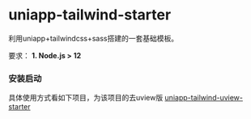 # uniapp-tailwind-starter
利用uniapp+tailwindcss+sass搭建的一套基础模板。

要求：
**1. Node.js > 12**

### 安装启动
具体使用方式看如下项目，为该项目的去uview版
[uniapp-tailwind-uview-starter](https://github.com/xlzy520/uniapp-tailwind-uview-starter)
